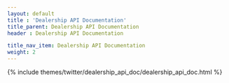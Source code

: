 ```yaml
---
layout: default
title : 'Dealership API Documentation'
title_parent: Dealership API Documentation
header : Dealership API Documentation

title_nav_item: Dealership API Documentation
weight: 2
---
```


{% include themes/twitter/dealership_api_doc/dealership_api_doc.html %}